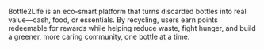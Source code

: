 Bottle2Life is an eco-smart platform that turns discarded bottles into real value—cash, food, or essentials. 
By recycling, users earn points redeemable for rewards 
while helping reduce waste, fight hunger, and build a greener, 
more caring community, one bottle at a time.

